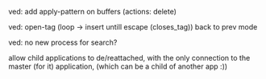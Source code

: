 ved: add apply-pattern on buffers (actions: delete)

ved: open-tag  (loop -> insert untill escape (closes_tag)) back to prev mode
 
ved: no new process for search?

allow child applications to de/reattached, with the only connection to
 the master (for it) application,
			(which can be a child of another app :))
